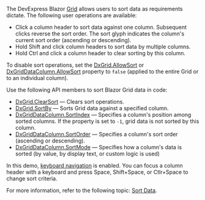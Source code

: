 The DevExpress Blazor [Grid](https://docs.devexpress.com/Blazor/403143/grid) allows users to sort data as requirements dictate. The following user operations are available:

* Click a column header to sort data against one column. Subsequent clicks reverse the sort order. The sort glyph indicates the column's current sort order (ascending or descending).
* Hold Shift and click column headers to sort data by multiple columns. 
* Hold Ctrl and click a column header to clear sorting by this column.

To disable sort operations, set the [DxGrid.AllowSort](https://docs.devexpress.com/Blazor/DevExpress.Blazor.DxGrid.AllowSort) or [DxGridDataColumn.AllowSort](https://docs.devexpress.com/Blazor/DevExpress.Blazor.DxGridDataColumn.AllowSort) property to `false` (applied to the entire Grid or to an individual column).

Use the following API members to sort Blazor Grid data in code: 

* [DxGrid.ClearSort](https://docs.devexpress.com/Blazor/DevExpress.Blazor.DxGrid.ClearSort) — Clears sort operations.
* [DxGrid.SortBy](https://docs.devexpress.com/Blazor/DevExpress.Blazor.DxGrid.SortBy.overloads) — Sorts Grid data against a specified column. 
* [DxGridDataColumn.SortIndex](https://docs.devexpress.com/Blazor/DevExpress.Blazor.DxGridDataColumn.SortIndex) — Specifies a column's position among sorted columns. If the property is set to `-1`, grid data is not sorted by this column. 
* [DxGridDataColumn.SortOrder](https://docs.devexpress.com/Blazor/DevExpress.Blazor.DxGridDataColumn.SortOrder) — Specifies a column's sort order (ascending or descending). 
* [DxGridDataColumn.SortMode](https://docs.devexpress.com/Blazor/DevExpress.Blazor.DxGridDataColumn.SortMode) — Specifies how a column's data is sorted (by value, by display text, or custom logic is used)

In this demo, [keyboard navigation](https://docs.devexpress.com/Blazor/404652/components/grid/keyboard-support#header-row) is enabled. You can focus a column header with a keyboard and press Space, Shift+Space, or Ctlr+Space to change sort criteria.

For more information, refer to the following topic: [Sort Data](https://docs.devexpress.com/Blazor/404460/components/grid/sort-data).
